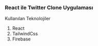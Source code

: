 ### React ile Twitter Clone Uygulaması

Kullanılan Teknolojiler

1. React
2. TailwindCss
3. Firebase

